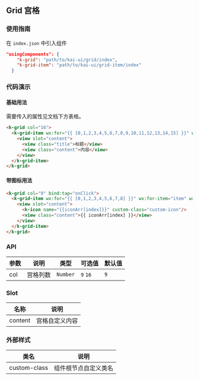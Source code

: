 ## Grid 宫格

### 使用指南
在 `index.json` 中引入组件
```json
"usingComponents": {
    "k-grid": "path/to/kai-ui/grid/index",
    "k-grid-item": "path/to/kai-ui/grid-item/index"
  }
```

### 代码演示

#### 基础用法
需要传入的属性见文档下方表格。

```html
<k-grid col="16">
  <k-grid-item wx:for="{{ [0,1,2,3,4,5,6,7,8,9,10,11,12,13,14,15] }}" wx:for-item="item" wx:key="index">
    <view slot="content">
      <view class="title">标题</view>
      <view class="content">内容</view>
    </view>
  </k-grid-item>
</k-grid>
```

#### 带图标用法

```html
<k-grid col="9" bind:tap="onClick">
  <k-grid-item wx:for="{{ [0,1,2,3,4,5,6,7,8] }}" wx:for-item="item" wx:key="index">
    <view slot="content">
      <k-icon name="{{iconArr[index]}}" custom-class="custom-icon"/>
      <view class="content">{{ iconArr[index] }}</view>
    </view>
  </k-grid-item>
</k-grid>
```

### API

| 参数 | 说明 | 类型 | 可选值 | 默认值 |
|-----------|-----------|-----------|-----------|-------------|
| col | 宫格列数 | `Number` | `9` `16`  | `9` |

### Slot

| 名称 | 说明 |
|-----------|-----------|
| content | 宫格自定义内容 |

### 外部样式

| 类名 | 说明 |
|-----------|-----------|
| custom-class | 组件根节点自定义类名 |

